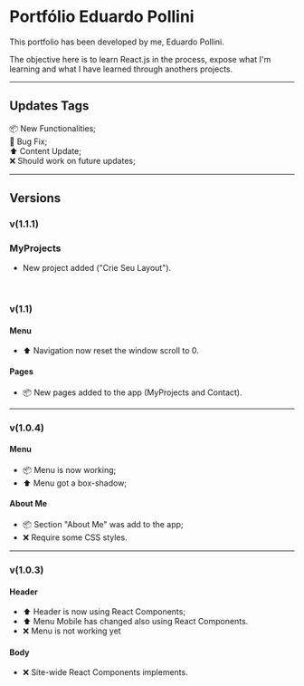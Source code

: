 # Portfólio Eduardo Pollini

This portfolio has been developed by me, Eduardo Pollini.

The objective here is to learn React.js in the process, expose what I'm learning and what I have learned through anothers projects.

<hr>

## Updates Tags

📦 New Functionalities;<br/>
🐛 Bug Fix;<br/>
⬆️ Content Update;<br/>
❌ Should work on future updates;

<hr>

## Versions

### v(1.1.1)

### MyProjects
* New project added ("Crie Seu Layout").

<br>

### v(1.1)

#### Menu
* ⬆️ Navigation now reset the window scroll to 0.

#### Pages
* 📦 New pages added to the app (MyProjects and Contact).

<hr>

### v(1.0.4)

#### Menu
* 📦 Menu is now working;
* ⬆️ Menu got a box-shadow;

#### About Me
* 📦 Section "About Me" was add to the app;
* ❌ Require some CSS styles.

<hr>

### v(1.0.3)

#### Header
* ⬆️ Header is now using React Components;
* ⬆️ Menu Mobile has changed also using React Components.
* ❌ Menu is not working yet

#### Body
* ❌ Site-wide React Components implements.
